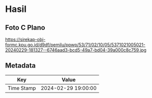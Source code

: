 # Hasil

## Foto C Plano

https://sirekap-obj-formc.kpu.go.id/d9df/pemilu/ppwp/53/71/02/10/05/5371021005021-20240229-181327--6746aad3-bcd5-49a7-bd04-39a000c8c759.jpg


## Metadata

| Key        | Value               |
| ---------- | ------------------- |
| Time Stamp | 2024-02-29 19:00:00 |



